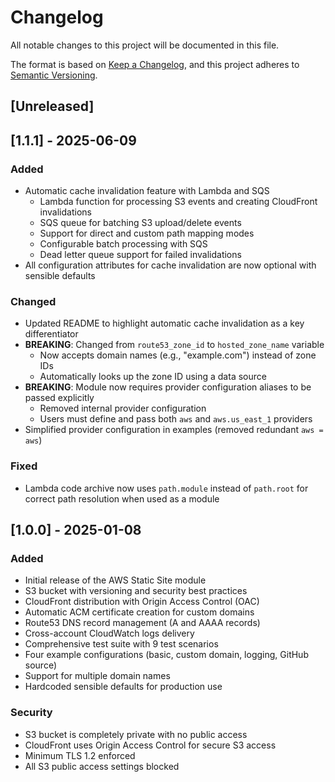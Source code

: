 # Changelog

All notable changes to this project will be documented in this file.

The format is based on [Keep a Changelog](https://keepachangelog.com/en/1.0.0/),
and this project adheres to [Semantic Versioning](https://semver.org/spec/v2.0.0.html).

## [Unreleased]

## [1.1.1] - 2025-06-09

### Added

- Automatic cache invalidation feature with Lambda and SQS
  - Lambda function for processing S3 events and creating CloudFront invalidations
  - SQS queue for batching S3 upload/delete events
  - Support for direct and custom path mapping modes
  - Configurable batch processing with SQS
  - Dead letter queue support for failed invalidations
- All configuration attributes for cache invalidation are now optional with sensible defaults

### Changed

- Updated README to highlight automatic cache invalidation as a key differentiator
- **BREAKING**: Changed from `route53_zone_id` to `hosted_zone_name` variable
  - Now accepts domain names (e.g., "example.com") instead of zone IDs
  - Automatically looks up the zone ID using a data source
- **BREAKING**: Module now requires provider configuration aliases to be passed explicitly
  - Removed internal provider configuration
  - Users must define and pass both `aws` and `aws.us_east_1` providers
- Simplified provider configuration in examples (removed redundant `aws = aws`)

### Fixed

- Lambda code archive now uses `path.module` instead of `path.root` for correct path resolution when used as a module

## [1.0.0] - 2025-01-08

### Added

- Initial release of the AWS Static Site module
- S3 bucket with versioning and security best practices
- CloudFront distribution with Origin Access Control (OAC)
- Automatic ACM certificate creation for custom domains
- Route53 DNS record management (A and AAAA records)
- Cross-account CloudWatch logs delivery
- Comprehensive test suite with 9 test scenarios
- Four example configurations (basic, custom domain, logging, GitHub source)
- Support for multiple domain names
- Hardcoded sensible defaults for production use

### Security

- S3 bucket is completely private with no public access
- CloudFront uses Origin Access Control for secure S3 access
- Minimum TLS 1.2 enforced
- All S3 public access settings blocked
